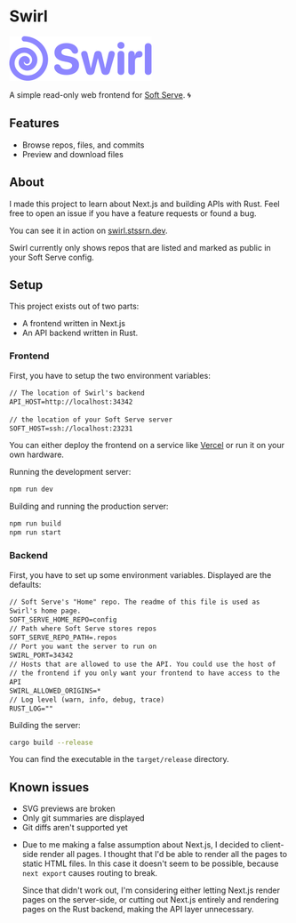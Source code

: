 Swirl
=====

<p>
  <img src ="./web/public/logo.svg" style="height: 80px">
</p>

A simple read-only web frontend for [Soft Serve](https://github.com/charmbracelet/soft-serve). 🌀

## Features
- Browse repos, files, and commits
- Preview and download files


## About
I made this project to learn about Next.js and building APIs with Rust. Feel free to open an issue if you have a feature requests or found a bug.

You can see it in action on [swirl.stssrn.dev](https://swirl.stssrn.dev).

Swirl currently only shows repos that are listed and marked as public in your Soft Serve config.

## Setup
This project exists out of two parts:
- A frontend written in Next.js
- An API backend written in Rust.

### Frontend
First, you have to setup the two environment variables:
```
// The location of Swirl's backend
API_HOST=http://localhost:34342

// the location of your Soft Serve server
SOFT_HOST=ssh://localhost:23231
```

You can either deploy the frontend on a service like [Vercel](https://vercel.com/) or run it on your own hardware.

Running the development server:
```bash
npm run dev
```

Building and running the production server:
```bash
npm run build
npm run start
```

### Backend
First, you have to set up some environment variables. Displayed are the defaults:
```
// Soft Serve's "Home" repo. The readme of this file is used as Swirl's home page.
SOFT_SERVE_HOME_REPO=config
// Path where Soft Serve stores repos
SOFT_SERVE_REPO_PATH=.repos
// Port you want the server to run on
SWIRL_PORT=34342
// Hosts that are allowed to use the API. You could use the host of
// the frontend if you only want your frontend to have access to the API
SWIRL_ALLOWED_ORIGINS=*
// Log level (warn, info, debug, trace)
RUST_LOG=""
```

Building the server:
```bash
cargo build --release
```
You can find the executable in the `target/release` directory.

## Known issues
- SVG previews are broken
- Only git summaries are displayed
- Git diffs aren't supported yet
- <p>Due to me making a false assumption about Next.js, I decided to client-side render all pages. I thought that I'd be able to render all the pages to static HTML files. In this case it doesn't seem to be possible, because <code>next export</code> causes routing to break.</p> <p>Since that didn't work out, I'm considering either letting Next.js render pages on the server-side, or cutting out Next.js entirely and rendering pages on the Rust backend, making the API layer unnecessary.</P>
